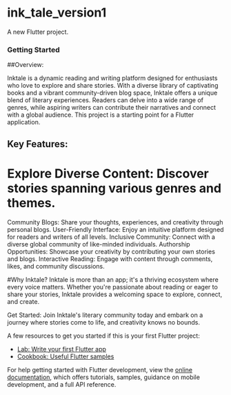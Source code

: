 # ink_tale_version1

A new Flutter project.

### Getting Started

##Overview:

Inktale is a dynamic reading and writing platform designed for enthusiasts who love to explore and share stories. With a diverse library of captivating books and a vibrant community-driven blog space, Inktale offers a unique blend of literary experiences. Readers can delve into a wide range of genres, while aspiring writers can contribute their narratives and connect with a global audience.
This project is a starting point for a Flutter application.

## Key Features:

# Explore Diverse Content: Discover stories spanning various genres and themes.

Community Blogs: Share your thoughts, experiences, and creativity through personal blogs.
User-Friendly Interface: Enjoy an intuitive platform designed for readers and writers of all levels.
Inclusive Community: Connect with a diverse global community of like-minded individuals.
Authorship Opportunities: Showcase your creativity by contributing your own stories and blogs.
Interactive Reading: Engage with content through comments, likes, and community discussions.

#Why Inktale?
Inktale is more than an app; it's a thriving ecosystem where every voice matters. Whether you're passionate about reading or eager to share your stories, Inktale provides a welcoming space to explore, connect, and create.

Get Started:
Join Inktale's literary community today and embark on a journey where stories come to life, and creativity knows no bounds.

A few resources to get you started if this is your first Flutter project:

- [Lab: Write your first Flutter app](https://docs.flutter.dev/get-started/codelab)
- [Cookbook: Useful Flutter samples](https://docs.flutter.dev/cookbook)

For help getting started with Flutter development, view the
[online documentation](https://docs.flutter.dev/), which offers tutorials,
samples, guidance on mobile development, and a full API reference.
